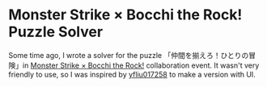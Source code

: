 # Monster Strike × Bocchi the Rock! Puzzle Solver

Some time ago, I wrote a solver for the puzzle 「仲間を揃えろ！ひとりの冒険」in [Monster Strike × Bocchi the Rock!](https://www.monster-strike.com/news/20250522_1.html) collaboration event. It wasn't very friendly to use, so I was inspired by [yfliu017258](https://yfliu017258.github.io/msbtr/) to make a version with UI.